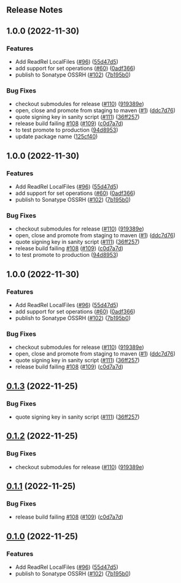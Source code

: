 Release Notes
---

## 1.0.0 (2022-11-30)


### Features

* Add ReadRel LocalFiles ([#96](https://github.com/daviddalisusanibararce/substrait-java/issues/96)) ([55d47d5](https://github.com/daviddalisusanibararce/substrait-java/commit/55d47d5ba74139902c1d8d942a0ebece0526b3d8))
* add support for set operations ([#60](https://github.com/daviddalisusanibararce/substrait-java/issues/60)) ([0adf366](https://github.com/daviddalisusanibararce/substrait-java/commit/0adf3665a4f6cbab5d9bed2f2139d24f4257a146))
* publish to Sonatype OSSRH ([#102](https://github.com/daviddalisusanibararce/substrait-java/issues/102)) ([7b195b0](https://github.com/daviddalisusanibararce/substrait-java/commit/7b195b0e561a489ec0ead7cbd8de3a961659dbf6))


### Bug Fixes

* checkout submodules for release ([#110](https://github.com/daviddalisusanibararce/substrait-java/issues/110)) ([919389e](https://github.com/daviddalisusanibararce/substrait-java/commit/919389eee947aec3b7114fff340b6007c33952d9))
* open, close and promote from staging to maven ([#1](https://github.com/daviddalisusanibararce/substrait-java/issues/1)) ([ddc7d76](https://github.com/daviddalisusanibararce/substrait-java/commit/ddc7d7678b7d294f6d26d34b8b68104d6be94cfa))
* quote signing key in sanity script ([#111](https://github.com/daviddalisusanibararce/substrait-java/issues/111)) ([36ff257](https://github.com/daviddalisusanibararce/substrait-java/commit/36ff2570497ed51360d286fee945641b8bc9b87d))
* release build failing [#108](https://github.com/daviddalisusanibararce/substrait-java/issues/108) ([#109](https://github.com/daviddalisusanibararce/substrait-java/issues/109)) ([c0d7a7d](https://github.com/daviddalisusanibararce/substrait-java/commit/c0d7a7d5889b483cf6e6e57d87379e5474011048))
* to test promote to production ([94d8953](https://github.com/daviddalisusanibararce/substrait-java/commit/94d89532f718bb3b8045334b15ece011e6d60eb1))
* update package name ([125cf40](https://github.com/daviddalisusanibararce/substrait-java/commit/125cf40fa036d0368dde4634629c1761473c87bf))

## 1.0.0 (2022-11-30)


### Features

* Add ReadRel LocalFiles ([#96](https://github.com/daviddalisusanibararce/substrait-java/issues/96)) ([55d47d5](https://github.com/daviddalisusanibararce/substrait-java/commit/55d47d5ba74139902c1d8d942a0ebece0526b3d8))
* add support for set operations ([#60](https://github.com/daviddalisusanibararce/substrait-java/issues/60)) ([0adf366](https://github.com/daviddalisusanibararce/substrait-java/commit/0adf3665a4f6cbab5d9bed2f2139d24f4257a146))
* publish to Sonatype OSSRH ([#102](https://github.com/daviddalisusanibararce/substrait-java/issues/102)) ([7b195b0](https://github.com/daviddalisusanibararce/substrait-java/commit/7b195b0e561a489ec0ead7cbd8de3a961659dbf6))


### Bug Fixes

* checkout submodules for release ([#110](https://github.com/daviddalisusanibararce/substrait-java/issues/110)) ([919389e](https://github.com/daviddalisusanibararce/substrait-java/commit/919389eee947aec3b7114fff340b6007c33952d9))
* open, close and promote from staging to maven ([#1](https://github.com/daviddalisusanibararce/substrait-java/issues/1)) ([ddc7d76](https://github.com/daviddalisusanibararce/substrait-java/commit/ddc7d7678b7d294f6d26d34b8b68104d6be94cfa))
* quote signing key in sanity script ([#111](https://github.com/daviddalisusanibararce/substrait-java/issues/111)) ([36ff257](https://github.com/daviddalisusanibararce/substrait-java/commit/36ff2570497ed51360d286fee945641b8bc9b87d))
* release build failing [#108](https://github.com/daviddalisusanibararce/substrait-java/issues/108) ([#109](https://github.com/daviddalisusanibararce/substrait-java/issues/109)) ([c0d7a7d](https://github.com/daviddalisusanibararce/substrait-java/commit/c0d7a7d5889b483cf6e6e57d87379e5474011048))
* to test promote to production ([94d8953](https://github.com/daviddalisusanibararce/substrait-java/commit/94d89532f718bb3b8045334b15ece011e6d60eb1))

## 1.0.0 (2022-11-30)


### Features

* Add ReadRel LocalFiles ([#96](https://github.com/daviddalisusanibararce/substrait-java/issues/96)) ([55d47d5](https://github.com/daviddalisusanibararce/substrait-java/commit/55d47d5ba74139902c1d8d942a0ebece0526b3d8))
* add support for set operations ([#60](https://github.com/daviddalisusanibararce/substrait-java/issues/60)) ([0adf366](https://github.com/daviddalisusanibararce/substrait-java/commit/0adf3665a4f6cbab5d9bed2f2139d24f4257a146))
* publish to Sonatype OSSRH ([#102](https://github.com/daviddalisusanibararce/substrait-java/issues/102)) ([7b195b0](https://github.com/daviddalisusanibararce/substrait-java/commit/7b195b0e561a489ec0ead7cbd8de3a961659dbf6))


### Bug Fixes

* checkout submodules for release ([#110](https://github.com/daviddalisusanibararce/substrait-java/issues/110)) ([919389e](https://github.com/daviddalisusanibararce/substrait-java/commit/919389eee947aec3b7114fff340b6007c33952d9))
* open, close and promote from staging to maven ([#1](https://github.com/daviddalisusanibararce/substrait-java/issues/1)) ([ddc7d76](https://github.com/daviddalisusanibararce/substrait-java/commit/ddc7d7678b7d294f6d26d34b8b68104d6be94cfa))
* quote signing key in sanity script ([#111](https://github.com/daviddalisusanibararce/substrait-java/issues/111)) ([36ff257](https://github.com/daviddalisusanibararce/substrait-java/commit/36ff2570497ed51360d286fee945641b8bc9b87d))
* release build failing [#108](https://github.com/daviddalisusanibararce/substrait-java/issues/108) ([#109](https://github.com/daviddalisusanibararce/substrait-java/issues/109)) ([c0d7a7d](https://github.com/daviddalisusanibararce/substrait-java/commit/c0d7a7d5889b483cf6e6e57d87379e5474011048))

## [0.1.3](https://github.com/substrait-io/substrait-java/compare/v0.1.2...v0.1.3) (2022-11-25)


### Bug Fixes

* quote signing key in sanity script ([#111](https://github.com/substrait-io/substrait-java/issues/111)) ([36ff257](https://github.com/substrait-io/substrait-java/commit/36ff2570497ed51360d286fee945641b8bc9b87d))

## [0.1.2](https://github.com/substrait-io/substrait-java/compare/v0.1.1...v0.1.2) (2022-11-25)


### Bug Fixes

* checkout submodules for release ([#110](https://github.com/substrait-io/substrait-java/issues/110)) ([919389e](https://github.com/substrait-io/substrait-java/commit/919389eee947aec3b7114fff340b6007c33952d9))

## [0.1.1](https://github.com/substrait-io/substrait-java/compare/v0.1.0...v0.1.1) (2022-11-25)


### Bug Fixes

* release build failing [#108](https://github.com/substrait-io/substrait-java/issues/108) ([#109](https://github.com/substrait-io/substrait-java/issues/109)) ([c0d7a7d](https://github.com/substrait-io/substrait-java/commit/c0d7a7d5889b483cf6e6e57d87379e5474011048))

## [0.1.0](https://github.com/substrait-io/substrait-java/compare/v0.0.0...v0.1.0) (2022-11-25)


### Features

* Add ReadRel LocalFiles ([#96](https://github.com/substrait-io/substrait-java/issues/96)) ([55d47d5](https://github.com/substrait-io/substrait-java/commit/55d47d5ba74139902c1d8d942a0ebece0526b3d8))
* publish to Sonatype OSSRH ([#102](https://github.com/substrait-io/substrait-java/issues/102)) ([7b195b0](https://github.com/substrait-io/substrait-java/commit/7b195b0e561a489ec0ead7cbd8de3a961659dbf6))
